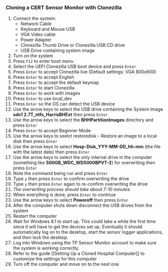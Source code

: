 ### Cloning a CERT Sensor Monitor with Clonezilla

1. Connect the system:
   * Network Cable
   * Keyboard and Mouse USB
   * VGA Video cable
   * Power Adapter
   * Clonezilla Thumb Drive or Clonezilla USB CD drive
   * USB Drive containing system image  
1. Turn on the system
1. Press `F12` to enter boot menu  
1. Select the UEFI Clonezilla USB boot device and press `Enter`  
1. Press `Enter` to accept Clonezilla live (Default settings: VGA 800x600)
1. Press `Enter` to accept English
1. Press `Enter` to accept the default keymap
1. Press `Enter` to start Clonezilla
1. Press `Enter` to work with images
1. Press `Enter` to use local_dev
1. Press `Enter` so the OS can detect the USB device
1. Use the arrow keys to select the USB drive containing the System Image **sdc1 2.7T_ntfs_HarrisBHExt** then press `Enter`
1. Use the arrow keys to select the **BHHPartitionImages** directory and press `Enter`
1. Press `Enter` to accept Beginner Mode
1. Use the arrow keys to seelct restoredisk - Restore an image to a local disk then press `Enter`
1. Use the arrow keys to select **Hosp-Disk_YYY-MM-DD_hh-mm** (the file with the latest date) then press `Enter`
1. Use the arrow keys to select the only internal drive in the computer (something like **500GB_WDC_WD5000BPVT-2**) for overwriting then press `Enter`
1. Note the command being run and press `Enter`
1. Type `y` then press `Enter` to confirm overwriting the drive
1. Type `y` then press `Enter` again to re-confirm overwriting the drive
1. *The overwriting process should take about 7-10 minutes*
1. When everything is done, press `Enter` to continue
1. Use the arrow keys to select **Poweroff** then press `Enter`
1. After the computer shuts down disconnect the USB drives from the system
1. Restart the computer
1. Wait for Windows 8.1 to start up. This could take a while the first time since it will have to get the devices set up. Eventually it should automatically log on to the desktop, start the sensor logger applications, and then lock the desktop.
1. Log into Windows using the TP Sensor Monitor account to make sure the system is working correctly. 
1. Refer to the guide [[Setting Up a Cloned Hospital Computer]] to customize the settings for this computer
1. Turn off the computer and move on to the next one
